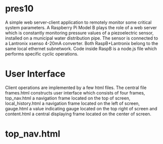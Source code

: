 pres10
======
A simple web server-client application to remotely monitor some critical system parameters.
A Raspberry Pi Model B plays the role of a web server which is constantly monitoring pressure values of a piezoelectric sensor, installed on a municipal water distribution pipe.
The sensor is connected to a Lantronix xsenso 4-20mA converter.
Both RaspB+Lantronix belong to the same local ethernet subnetwork.
Code inside RaspB is a node.js file which performs specific cyclic operations.

User Interface
======
Client operations are implemented by a few html files. The central file frames.html constructs user interface which consists of four frames, top_nav.html a navigation frame located on the top of screen, local_history.html a navigation frame located on the left of screen, gauge.html a value indicating gauge located on the top right of screen and content.html a central displaying frame located on the center of screen.

top_nav.html
======

